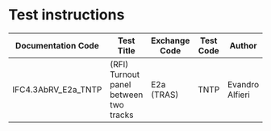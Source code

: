 # Test instructions

| Documentation Code   | Test Title                             | Exchange Code | Test Code | Author          | Data Owner | Version | Date       |
|----------------------|----------------------------------------|---------------|-----------| ----------------|------------|---------|------------|
| IFC4.3AbRV_E2a_TNTP  | (RFI) Turnout panel between two tracks | E2a (TRAS)    | TNTP      | Evandro Alfieri | RFI        | 1.0     | DD.MM.YYYY |